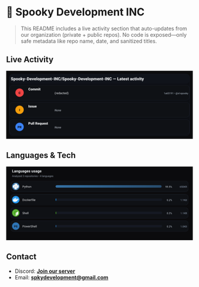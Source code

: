 # 👻 Spooky Development INC

> This README includes a live activity section that auto-updates from our organization (private + public repos). No code is exposed—only safe metadata like repo name, date, and sanitized titles.

## Live Activity
![Repo Snapshot](./assets/repo-snapshot.svg?v=6abefc50e7)

## Languages & Tech
![Languages Usage](./assets/languages.svg?v=6f27fafd21)

## Contact
- Discord: **[Join our server](https://discord.gg/XYspZgEEJb)**
- Email: **spkydevelopment@gmail.com**
